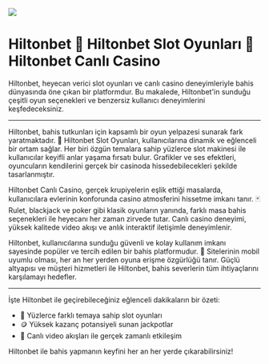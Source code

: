 <a href="https://shorten.is/wwin"><img src="https://s3.gifyu.com/images/b2PKE.gif"></a>

# Hiltonbet 🚀 Hiltonbet Slot Oyunları 🚀 Hiltonbet Canlı Casino

Hiltonbet, heyecan verici slot oyunları ve canlı casino deneyimleriyle bahis dünyasında öne çıkan bir platformdur. Bu makalede, Hiltonbet'in sunduğu çeşitli oyun seçenekleri ve benzersiz kullanıcı deneyimlerini keşfedeceksiniz.

---

Hiltonbet, bahis tutkunları için kapsamlı bir oyun yelpazesi sunarak fark yaratmaktadır. 🎰 Hiltonbet Slot Oyunları, kullanıcılarına dinamik ve eğlenceli bir ortam sağlar. Her biri özgün temalara sahip yüzlerce slot makinesi ile kullanıcılar keyifli anlar yaşama fırsatı bulur. Grafikler ve ses efektleri, oyuncuların kendilerini gerçek bir casinoda hissedebilecekleri şekilde tasarlanmıştır.

Hiltonbet Canlı Casino, gerçek krupiyelerin eşlik ettiği masalarda, kullanıcılara evlerinin konforunda casino atmosferini hissetme imkanı tanır. 🃏 Rulet, blackjack ve poker gibi klasik oyunların yanında, farklı masa bahis seçenekleri ile heyecanı her zaman zirvede tutar. Canlı casino deneyimi, yüksek kalitede video akışı ve anlık interaktif iletişimle deneyimlenir.

Hiltonbet, kullanıcılarına sunduğu güvenli ve kolay kullanım imkanı sayesinde popüler ve tercih edilen bir bahis platformudur. 📱 Sitelerinin mobil uyumlu olması, her an her yerden oyuna erişme özgürlüğü tanır. Güçlü altyapısı ve müşteri hizmetleri ile Hiltonbet, bahis severlerin tüm ihtiyaçlarını karşılamayı hedefler.

---

İşte Hiltonbet ile geçirebileceğiniz eğlenceli dakikaların bir özeti:

- 🎲 Yüzlerce farklı temaya sahip slot oyunları
- 🪙 Yüksek kazanç potansiyeli sunan jackpotlar
- 🎥 Canlı video akışları ile gerçek zamanlı etkileşim

Hiltonbet ile bahis yapmanın keyfini her an her yerde çıkarabilirsiniz!